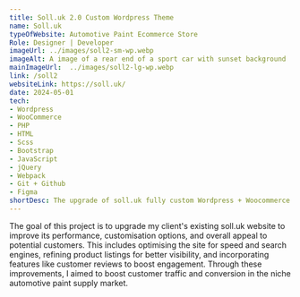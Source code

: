 ```yaml
---
title: Soll.uk 2.0 Custom Wordpress Theme
name: Soll.uk
typeOfWebsite: Automotive Paint Ecommerce Store
Role: Designer | Developer
imageUrl: ../images/soll2-sm-wp.webp
imageAlt: A image of a rear end of a sport car with sunset background
mainImageUrl:  ../images/soll2-lg-wp.webp
link: /soll2
websiteLink: https://soll.uk/
date: 2024-05-01
tech:
- Wordpress
- WooCommerce
- PHP
- HTML
- Scss
- Bootstrap
- JavaScript
- jQuery
- Webpack
- Git + Github
- Figma
shortDesc: The upgrade of soll.uk fully custom Wordpress + Woocommerce theme. 
---
```




<p>The goal of this project is to upgrade my client's existing soll.uk website to improve its performance, customisation options, and overall appeal to potential customers. This includes optimising the site for speed and search engines, refining product listings for better visibility, and incorporating features like customer reviews to boost engagement. Through these improvements, I aimed to boost customer traffic and conversion in the niche automotive paint supply market.</p>

